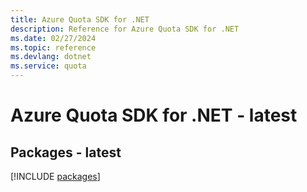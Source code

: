 ```yaml
---
title: Azure Quota SDK for .NET
description: Reference for Azure Quota SDK for .NET
ms.date: 02/27/2024
ms.topic: reference
ms.devlang: dotnet
ms.service: quota
---
```

# Azure Quota SDK for .NET - latest
## Packages - latest
[!INCLUDE [packages](quota-index.md)]